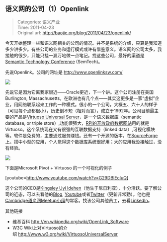 语义网的公司（1）Openlink
---
    
> Categories: 语义产业  
> Time: 2011-04-23  
> Original url: <http://baojie.org/blog/2011/04/23/openlink/>
    
今天开始整理一些和语义网相关的公司的情况。并不是系统的介绍，只算是我知道多少讲多少。有些公司的业务和运行模式或许有借鉴意义。语义网的公司太多，我接触的很少，只能只挂一漏万地做一点笔记。找这些公司，最好的渠道是[Semantic Technology Conference](http://semtech2010.semanticuniverse.com/) (SemTech)。

先说Openlink。公司的网址是 <http://www.openlinksw.com/>


![](http://baojie.org/blog/wp-content/uploads/2011/04/burlington-massachusetts-usa.png?w=150)


先说它是因为它离我家很近——Oracle更近，下一个讲。这个公司注册在美国Burlington, Massachusetts，在欧洲也有几个点——其实这更多是一家“虚拟”企业，用网络联系起来工作的一种模式。很小的一个公司，大概五、六十人的样子（可见每个点都很小），历史倒不短（相对而言），成立于1992年。公司目前最主要的产品是[Virtuoso Universal Server](http://en.wikipedia.org/wiki/Virtuoso_Universal_Server)，是一个语义数据库（semantic database, or triple store）,功能很强大，[RPI的开放政府数据网站](http://logd.tw.rpi.edu/)用的就是Virtuoso。这个系统现在又有很强的互联数据支持（linked data）,可视化模块等。软件是免费的，主要通过服务赚钱。还有一个开源的版本，在[SourceForge](https://sourceforge.net/projects/virtuoso/)上。搭中小型的应用，个人觉得这个数据库系统很好用；大的应用我没接触过，没有经验。

![](http://baojie.org/blog/wp-content/uploads/2011/04/250px-conductor-sm.png)

下面是Microsoft Pivot + Virtuoso 的一个可视化的例子

[youtube=http://www.youtube.com/watch?v=G29DBIEcIuQ]

这个公司的CEO是[Kingsley Uyi Idehen](https://en.wikipedia.org/wiki/Kingsley_Uyi_Idehen)（他生于尼日利亚），十分活跃。要了解公司的近态，可以去看他的[Blog](http://www.openlinksw.com/blog/~kidehen/), [Youtube](https://www.youtube.com/user/kidehen)或者[Twitter](https://twitter.com/kidehen)（更新非常勤）。他也是[Cambridge语义网Meetup小组](http://www.meetup.com/The-Cambridge-Semantic-Web-Meetup-Group/)的常客。找该公司其他员工，去看[LinkedIn](https://www.linkedin.com/company/27491?trk=pro_other_cmpy)。

其他链接

- 维基百科 <http://en.wikipedia.org/wiki/OpenLink_Software>
- W3C Wiki上对Virtuoso的介绍 <http://www.w3.org/wiki/VirtuosoUniversalServer>    
    